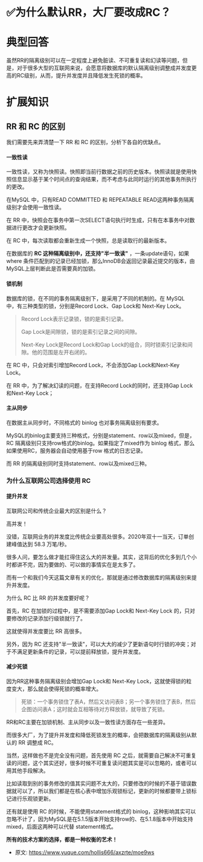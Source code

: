 # ✅为什么默认RR，大厂要改成RC？
<!--page header-->

<a name="JrOFU"></a>
# 典型回答

虽然RR的隔离级别可以在一定程度上避免脏读、不可重复读和幻读等问题，但是，对于很多大型的互联网来说，会愿意将数据库的默认隔离级别调整成并发度更高的RC级别，从而，提升并发度并且降低发生死锁的概率。

<a name="jpyj2"></a>
# 扩展知识

<a name="HAA45"></a>
## RR 和 RC 的区别

我们需要先来弄清楚一下 RR 和 RC 的区别，分析下各自的优缺点。

<a name="7f05d4b8"></a>
#### 一致性读

一致性读，又称为快照读。快照即当前行数据之前的历史版本。快照读就是使用快照信息显示基于某个时间点的查询结果，而不考虑与此同时运行的其他事务所执行的更改。

在MySQL 中，只有READ COMMITTED 和 REPEATABLE READ这两种事务隔离级别才会使用一致性读。

在 RR 中，快照会在事务中第一次SELECT语句执行时生成，只有在本事务中对数据进行更改才会更新快照。

在 RC 中，每次读取都会重新生成一个快照，总是读取行的最新版本。

在数据库的 **RC 这种隔离级别中，还支持"半一致读"** ，一条update语句，如果 where 条件匹配到的记录已经加锁，那么InnoDB会返回记录最近提交的版本，由MySQL上层判断此是否需要真的加锁。

<a name="c812c111"></a>
#### 锁机制

数据库的锁，在不同的事务隔离级别下，是采用了不同的机制的。在 MySQL 中，有三种类型的锁，分别是Record Lock、Gap Lock和 Next-Key Lock。

> Record Lock表示记录锁，锁的是索引记录。
>  
> Gap Lock是间隙锁，锁的是索引记录之间的间隙。
>  
> Next-Key Lock是Record Lock和Gap Lock的组合，同时锁索引记录和间隙。他的范围是左开右闭的。


在 RC 中，只会对索引增加Record Lock，不会添加Gap Lock和Next-Key Lock。

在 RR 中，为了解决幻读的问题，在支持Record Lock的同时，还支持Gap Lock和Next-Key Lock；

<a name="449d84a4"></a>
#### 主从同步

在数据主从同步时，不同格式的 binlog 也对事务隔离级别有要求。

MySQL的binlog主要支持三种格式，分别是statement、row以及mixed，但是，RC 隔离级别只支持row格式的binlog。如果指定了mixed作为 binlog 格式，那么如果使用RC，服务器会自动使用基于row 格式的日志记录。

而 RR 的隔离级别同时支持statement、row以及mixed三种。

<a name="e550c11f"></a>
### 为什么互联网公司选择使用 RC

<a name="89cc75de"></a>
#### 提升并发

互联网公司和传统企业最大的区别是什么？

高并发！

没错，互联网业务的并发度比传统企业要高处很多。2020年双十一当天，订单创建峰值达到 58.3 万笔/秒。

很多人问，要怎么做才能扛得住这么大的并发量。其实，这背后的优化多到几个小时都讲不完，因为要做的、可以做的事情实在是太多了。

而有一个和我们今天这篇文章有关的优化，那就是通过修改数据库的隔离级别来提升并发度。

为什么 RC 比 RR 的并发度要好呢？

首先，RC 在加锁的过程中，是不需要添加Gap Lock和 Next-Key Lock 的，只对要修改的记录添加行级锁就行了。

这就使得并发度要比 RR 高很多。

另外，因为 RC 还支持"半一致读"，可以大大的减少了更新语句时行锁的冲突；对于不满足更新条件的记录，可以提前释放锁，提升并发度。

<a name="4308edc4"></a>
#### 减少死锁

因为RR这种事务隔离级别会增加Gap Lock和 Next-Key Lock，这就使得锁的粒度变大，那么就会使得死锁的概率增大。

> 死锁：一个事务锁住了表A，然后又访问表B；另一个事务锁住了表B，然后企图访问表A；这时就会互相等待对方释放锁，就导致了死锁。


RR和RC主要在加锁机制、主从同步以及一致性读方面存在一些差异。

而很多大厂，为了提升并发度和降低死锁发生的概率，会把数据库的隔离级别从默认的 RR 调整成 RC。

当然，这样做也不是完全没有问题，首先使用 RC 之后，就需要自己解决不可重复读的问题，这个其实还好，很多时候不可重复读问题其实是可以忽略的，或者可以用其他手段解决。

比如读取到别的事务修改的值其实问题不太大的，只要修改的时候的不基于错误数据就可以了，所以我们都是在核心表中增加乐观锁标记，更新的时候都要带上锁标记进行乐观锁更新。

还有就是使用 RC 的时候，不能使用statement格式的 binlog，这种影响其实可以忽略不计了，因为MySQL是在5.1.5版本开始支持row的、在5.1.8版本中开始支持mixed，后面这两种可以代替 statement格式。

**所有的技术方案的选择，都是一种权衡的艺术！**


<!--page footer-->
- 原文: <https://www.yuque.com/hollis666/axzrte/moe9ws>